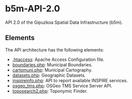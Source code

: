 # b5m-API-2.0
API 2.0 of the Gipuzkoa Spatial Data Infrastructure (b5m).

## Elements
The API architecture has the following elements:

- [.htaccess](/.htaccess): Apache Access Configuration file.
- [boundaries.php](/boundaries.php): Municipal Boundaries.
- [cartomuni.php](/cartomuni.php): Municipal Cartography.
- [datasets.php](/datasets.php): Geographic Datasets.
- [inspireinfo.php](/inspireinfo.php): API to report available INSPIRE services.
- [osgeo_tms.php](/osgeo_tms.php): OSGeo TMS Service Server API.
- [toposearch2.php](/toposearch2.php): Toponymic Finder.

